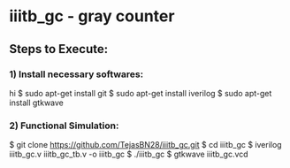 # iiitb_gc - gray counter

## Steps to Execute:

### 1) Install necessary softwares:
<copy-button> hi </copy-button>
  $ sudo apt-get install git
  $ sudo apt-get install iverilog
  $ sudo apt-get install gtkwave

### 2) Functional Simulation:
  $ git clone https://github.com/TejasBN28/iiitb_gc.git
  $ cd iiitb_gc
  $ iverilog iiitb_gc.v iiitb_gc_tb.v -o iiitb_gc
  $ ./iiitb_gc
  $ gtkwave iiitb_gc.vcd
  
     

